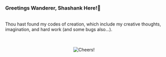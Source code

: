 ### Greetings Wanderer, Shashank Here!👋
<br>
Thou hast found my codes of creation, which include my creative thoughts, imagination, and hard work (and some bugs also...). <br><br><br>

<div align="center">
  
![Cheers!]((https://media.giphy.com/media/u4CY9BW4umAfu/giphy.gif)https://media.giphy.com/media/u4CY9BW4umAfu/giphy.gif)

</div>
